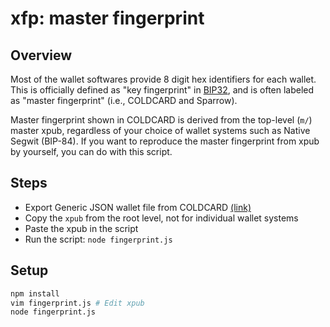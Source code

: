 # xfp: master fingerprint

## Overview
Most of the wallet softwares provide 8 digit hex identifiers for each wallet. This is officially defined as "key fingerprint" in [BIP32](https://github.com/bitcoin/bips/blob/master/bip-0032.mediawiki#user-content-Key_identifiers), and is often labeled as "master fingerprint" (i.e., COLDCARD and Sparrow).

Master fingerprint shown in COLDCARD is derived from the top-level (`m/`) master xpub, regardless of your choice of wallet systems such as Native Segwit (BIP-84). If you want to reproduce the master fingerprint from xpub by yourself, you can do with this script.

## Steps
- Export Generic JSON wallet file from COLDCARD [(link)](https://github.com/Coldcard/firmware/blob/master/docs/generic-wallet-export.md)
- Copy the `xpub` from the root level, not for individual wallet systems
- Paste the xpub in the script
- Run the script: `node fingerprint.js`

## Setup
```sh
npm install
vim fingerprint.js # Edit xpub
node fingerprint.js
```
